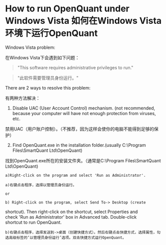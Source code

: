 # How to run OpenQuant under Windows Vista 如何在Windows Vista环境下运行OpenQuant

Windows Vista problem:

在Windows Vista下会遇到如下问题：
>"This software requires administrative privileges to run."  

>"此软件需要管理员身份运行。"

There are 2 ways to resolve this problem: 

有两种方法解决： 

1. Disable UAC (User Account Control) mechanism. (not recommended,  
because your computer will have not enough protection from viruses,  
etc.

 禁用UAC（用户账户控制）。（不推荐，因为这样会使你的电脑不能得到足够的保护） 

2. Find OpenQuant.exe in the installation folder.(usually C:\Program Files\SmartQuant Ltd\OpenQuant) 

 找到OpenQuant.exe所在的安装文件夹。（通常是C:\Program Files\SmartQuant Ltd\OpenQuant) 

	a)Right-click on the program and select 'Run as Administrator'.  

	a)右键点击程序，选择以管理员身份运行。

	or

	b) Right-click on the program, select Send To-> Desktop (create  
shortcut). Then right-click on the shortcut, select Properties and  
check 'Run as Administrator' box in Advanced tab. Double-click  
shortcut to run OpenQuant. 

	b)右键点击程序，选择发送到->桌面（创建快捷方式）。然后右键点击快捷方式，选择属性，勾选高级标签的‘以管理员身份运行’选项。双击快捷方式运行OpenQuant。